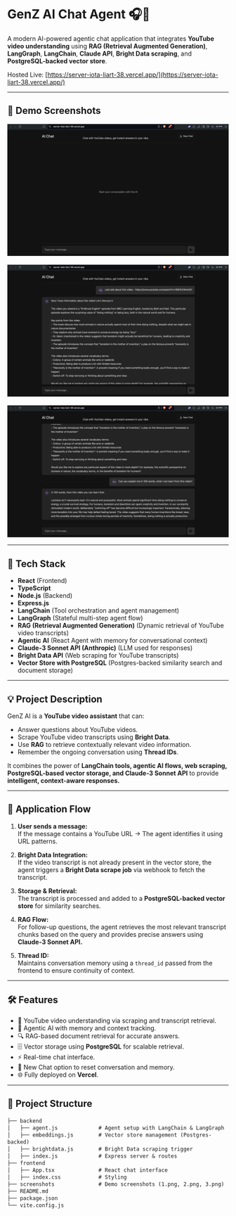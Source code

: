 # GenZ AI Chat Agent 🎧🤖

A modern AI-powered agentic chat application that integrates **YouTube video understanding** using **RAG (Retrieval Augmented Generation)**, **LangGraph**, **LangChain**, **Claude API**, **Bright Data scraping**, and **PostgreSQL-backed vector store**.

Hosted Live: [https://server-iota-liart-38.vercel.app/](https://server-iota-liart-38.vercel.app/)

---

## 📸 Demo Screenshots

<div align="center">
  <img src="./screenshots/1.png" width="600" />
  <br/><br/>
  <img src="./screenshots/2.png" width="600" />
  <br/><br/>
  <img src="./screenshots/3.png" width="600" />
</div>

---

## 🚀 Tech Stack
- **React** (Frontend)
- **TypeScript**
- **Node.js** (Backend)
- **Express.js**
- **LangChain** (Tool orchestration and agent management)
- **LangGraph** (Stateful multi-step agent flow)
- **RAG (Retrieval Augmented Generation)** (Dynamic retrieval of YouTube video transcripts)
- **Agentic AI** (React Agent with memory for conversational context)
- **Claude-3 Sonnet API (Anthropic)** (LLM used for responses)
- **Bright Data API** (Web scraping for YouTube transcripts)
- **Vector Store with PostgreSQL** (Postgres-backed similarity search and document storage)

---

## 💡 Project Description
GenZ AI is a **YouTube video assistant** that can:
- Answer questions about YouTube videos.
- Scrape YouTube video transcripts using **Bright Data**.
- Use **RAG** to retrieve contextually relevant video information.
- Remember the ongoing conversation using **Thread IDs**.

It combines the power of **LangChain tools, agentic AI flows, web scraping, PostgreSQL-based vector storage, and Claude-3 Sonnet API** to provide **intelligent, context-aware responses.**

---

## 🔄 Application Flow

1. **User sends a message:**  
   If the message contains a YouTube URL → The agent identifies it using URL patterns.

2. **Bright Data Integration:**  
   If the video transcript is not already present in the vector store, the agent triggers a **Bright Data scrape job** via webhook to fetch the transcript.

3. **Storage & Retrieval:**  
   The transcript is processed and added to a **PostgreSQL-backed vector store** for similarity searches.

4. **RAG Flow:**  
   For follow-up questions, the agent retrieves the most relevant transcript chunks based on the query and provides precise answers using **Claude-3 Sonnet API.**

5. **Thread ID:**  
   Maintains conversation memory using a `thread_id` passed from the frontend to ensure continuity of context.

---

## 🛠️ Features
- 🔗 YouTube video understanding via scraping and transcript retrieval.
- 🧠 Agentic AI with memory and context tracking.
- 🔍 RAG-based document retrieval for accurate answers.
- 🗄️ Vector storage using **PostgreSQL** for scalable retrieval.
- ⚡ Real-time chat interface.
- 🔄 New Chat option to reset conversation and memory.
- 🌐 Fully deployed on **Vercel**.

---

## 📂 Project Structure
```plaintext
├── backend
│   ├── agent.js             # Agent setup with LangChain & LangGraph
│   ├── embeddings.js        # Vector store management (Postgres-backed)
│   ├── brightdata.js        # Bright Data scraping trigger
│   ├── index.js             # Express server & routes
├── frontend
│   ├── App.tsx              # React chat interface
│   ├── index.css            # Styling
├── screenshots              # Demo screenshots (1.png, 2.png, 3.png)
├── README.md
├── package.json
└── vite.config.js
